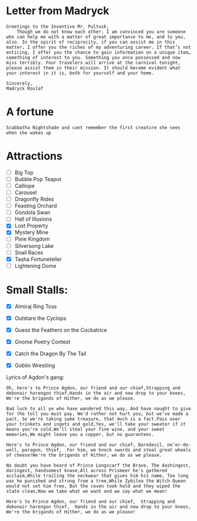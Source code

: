 # Letter from Madryck
```
Greetings to the Inventive Mr. Pultusk,
    Though we do not know each other, I am convinced you are someone who can help me with a matter of great importance to me, and to you, also. In the spirit of reciprocity, if you can assist me in this matter, I offer you the riches of my adventuring career. If that’s not enticing, I offer you the chance to gain information on a unique item… something of interest to you. Something you once possessed and now miss terribly. Four travelers will arrive at the carnival tonight, please assist them in their mission. It should become evident what your interest in it is, both for yourself and your home.

Sincerely,
Madryck Roslof
```
# A fortune
`Scabbatha Nightshade and cant remember the first creature she sees when she wakes up`


# Attractions
- [ ] Big Top
- [ ] Bubble Pop Teapot
- [ ] Calliope
- [ ] Carousel
- [ ] Dragonfly Rides
- [ ] Feasting Orchard
- [ ] Gondola Swan
- [ ] Hall of Illusions
- [x] Lost Property
- [x] Mystery Mine
- [ ] Pixie Kingdom
- [ ] Silversong Lake
- [ ] Snail Races
- [x] Tasha Fortuneteller
- [ ] Lightening Dome

# Small Stalls:
- [x] Almiraj Ring Toss
- [x] Outstare the Cyclops
- [x] Guess the Feathers on the Cockatrice
- [x] Gnome Poetry Contest
- [x] Catch the Dragon By The Tail
- [x] Goblin Wrestling


Lyrics of Agdon's gang:
```
Oh, here's to Prince Agdon, our friend and our chief,Strapping and debonair harengon thief,Hands in the air and now drop to your knees, We're the brigands of Hither, we do as we please.

Bad luck to all ye who have wandered this way, And have naught to give for the toll you must pay, We'd rather not hurt you, but we've made a pact, So we're taking some treasure, that much is a fact.Pass over your trinkets and ingots and gold,Yes, we'll take your sweater if it means you're cold,We'll steal your fine wine, and your sweet memories,We might leave you a copper, but no guarantees.

Here's to Prince Agdon, our friend and our chief, Daredevil, ne'er-do-well, paragon, thief,  For him, we knock swords and steal great wheels of cheese!We're the brigands of Hither, we do as we please.

No doubt you have heard of Prince Longscarf the Brave, The dashingest, daringest, handsomest knave,All across Prismeer he's gathered acclaim,While trailing the neckwear that gives him his name, Too long was he punished and strung from a tree,While Zybilna the Witch Queen would not set him free, But the coven took hold and they wiped the slate clean,Now we take what we want and we say what we mean!

Here's to Prince Agdon, our friend and our chief,  Strapping and debonair harengon thief,  Hands in the air and now drop to your knees, We're the brigands of Hither, we do as we please!
```
